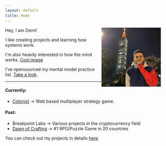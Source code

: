 ```yaml
---
layout: default
title: Home
---
```


<img src="/img/profile.jpg" style="width:12rem;height:12rem;" align="right">

Hey, I am Demi! 

I like creating projects and learning how systems work.

I'm also heavily interested in how the mind works. [Cool image](https://prnt.sc/pdn74e)

I've opensourced my mental model practice list. [Take a look](https://mmpractices.com/).

<!--Feel free to [reach out](mailto:demirbyilmaz@gmail.com).-->

---

#### Currently:

- [Colonist](https://colonist.io/) -> Web based multiplayer strategy game.

#### Past:

- Breakpoint Labs -> Various projects in the cryptocurrency field
- [Dawn of Crafting](http://www.dawnofcrafting.com/) -> #1 RPG/Puzzle Game in 20 countries

You can check out my projects in details [here](/about).

<!-- <div class="posts"> -->
<!--   {% for post in paginator.posts %} -->
<!--   <div class="post"> -->
<!--     <h1 class="post-title"> -->
<!--       <a href="{{ post.url }}"> -->
<!--         {{ post.title }} -->
<!--       </a> -->
<!--     </h1> -->

<!--     <span class="post-date">{{ post.date | date_to_string }}</span> -->

<!--     {{ post.content }} -->
<!--   </div> -->
<!--   {% endfor %} -->
<!-- </div> -->

<!-- <div class="pagination"> -->
<!--   {% if paginator.next_page %} -->
<!--     <a class="pagination-item older" href="{{ site.baseurl }}page{{paginator.next_page}}">Older</a> -->
<!--   {% else %} -->
<!--     <span class="pagination-item older">Older</span> -->
<!--   {% endif %} -->
<!--   {% if paginator.previous_page %} -->
<!--     {% if paginator.page == 2 %} -->
<!--       <a class="pagination-item newer" href="{{ site.baseurl }}">Newer</a> -->
<!--     {% else %} -->
<!--       <a class="pagination-item newer" href="{{ site.baseurl }}page{{paginator.previous_page}}">Newer</a> -->
<!--     {% endif %} -->
<!--   {% else %} -->
<!--     <span class="pagination-item newer">Newer</span> -->
<!--   {% endif %} -->
<!-- </div> -->
